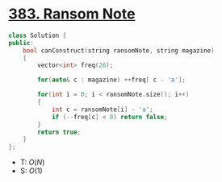 # [383\. Ransom Note](https://leetcode.com/problems/ransom-note/)

```cpp
class Solution {
public:
    bool canConstruct(string ransomNote, string magazine)
    {
        vector<int> freq(26);

        for(auto& c : magazine) ++freq[ c - 'a'];

        for(int i = 0; i < ransomNote.size(); i++)
        {
            int c = ransomNote[i] - 'a';
            if (--freq[c] < 0) return false;
        }
        return true;
    }
};
```

- T: $O(N)$
- S: $O(1)$
